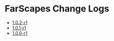 # FarScapes Change Logs

- [1.0.2-r1](1.0.2-r1.md)
- [1.0.1-r1](1.0.1-r2.md)
- [1.0.0-r1](1.0.0-r1.md)
